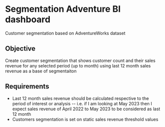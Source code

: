 # Segmentation Adventure BI dashboard
Customer segmentation based on AdventureWorks dataset

## Objective
Create customer segmentation that shows customer count and their sales revenue for any selected period (up to month) using last 12 month sales revenue as a base of segmentaiton

## Requirements
- Last 12 month sales revenue should be calculated respective to the period of interest or analysis
-- i.e. if I am looking at May 2023 then I expect sales revenue of April 2022 to May 2023 to be considered as last 12 month
- Customers segmentation is set on static sales revenue threshold values

